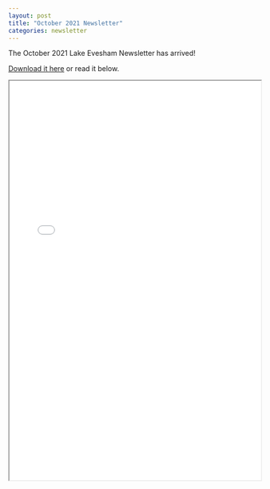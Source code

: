 ```yaml
---
layout: post
title: "October 2021 Newsletter"
categories: newsletter
---
```


The October 2021 Lake Evesham Newsletter has arrived!

[Download it here](/assets/newsletters/october_2021_newsletter.pdf) or read it below.

<iframe width="100%" height="800px" src="/assets/newsletters/october_2021_newsletter.pdf"></iframe>
